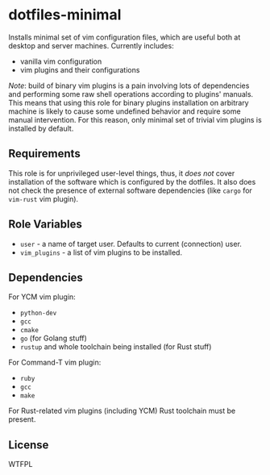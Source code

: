dotfiles-minimal
================

Installs minimal set of vim configuration files, which are useful both at desktop
and server machines. Currently includes:

* vanilla vim configuration
* vim plugins and their configurations

*Note*: build of binary vim plugins is a pain involving lots of dependencies
and performing some raw shell operations according to plugins' manuals.
This means that using this role for binary plugins installation on arbitrary machine
is likely to cause some undefined behavior and require some manual intervention.
For this reason, only minimal set of trivial vim plugins is installed by default.

Requirements
------------

This role is for unprivileged user-level things, thus, it *does not* cover
installation of the software which is configured by the dotfiles. It also does not check
the presence of external software dependencies (like `cargo` for `vim-rust` vim plugin).

Role Variables
--------------

* `user` - a name of target user. Defaults to current (connection) user.
* `vim_plugins` - a list of vim plugins to be installed.

Dependencies
------------

For YCM vim plugin:

* `python-dev`
* `gcc`
* `cmake`
* `go` (for Golang stuff)
* `rustup` and whole toolchain being installed (for Rust stuff)

For Command-T vim plugin:

* `ruby`
* `gcc`
* `make`

For Rust-related vim plugins (including YCM) Rust toolchain must be present.

License
-------

WTFPL
